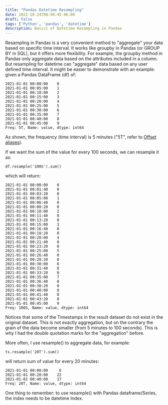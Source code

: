 ```yaml
---
title: "Pandas Datetime Resampling"
date: 2021-10-24T00:50:45-06:00
draft: False
tags: ['Python', 'pandas', 'datetime']
description: Basics of Datetime Resampling in Pandas
---
```


Resampling in Pandas is a very convenient method to "aggregate" your data based on specific time interval. It works like groupby in Pandas (or GROUP BY in SQL), but it offers more flexibility. For example, the groupby method in Pandas only aggregate data based on the attributes included in a column. But resampling for datetime can "aggregate" data based on any user defined time interval. It might be easier to demonstrate with an example: given a Pandas DataFrame (df) of:
```
2021-01-01 00:00:00    0
2021-01-01 00:05:00    1
2021-01-01 00:10:00    2
2021-01-01 00:15:00    3
2021-01-01 00:20:00    4
2021-01-01 00:25:00    5
2021-01-01 00:30:00    6
2021-01-01 00:35:00    7
2021-01-01 00:40:00    8
2021-01-01 00:45:00    9
Freq: 5T, Name: value, dtype: int64
```
As shown, the frequency (time interval) is 5 minutes ("5T", refer to [Offset aliases](https://pandas.pydata.org/pandas-docs/stable/user_guide/timeseries.html#offset-aliases)).

If we want the sum of the value for every 100 seconds, we can resample it as:
```
df.resample('100S').sum()
```
which will return:
```
2021-01-01 00:00:00    0
2021-01-01 00:01:40    0
2021-01-01 00:03:20    0
2021-01-01 00:05:00    1
2021-01-01 00:06:40    0
2021-01-01 00:08:20    0
2021-01-01 00:10:00    2
2021-01-01 00:11:40    0
2021-01-01 00:13:20    0
2021-01-01 00:15:00    3
2021-01-01 00:16:40    0
2021-01-01 00:18:20    0
2021-01-01 00:20:00    4
2021-01-01 00:21:40    0
2021-01-01 00:23:20    0
2021-01-01 00:25:00    5
2021-01-01 00:26:40    0
2021-01-01 00:28:20    0
2021-01-01 00:30:00    6
2021-01-01 00:31:40    0
2021-01-01 00:33:20    0
2021-01-01 00:35:00    7
2021-01-01 00:36:40    0
2021-01-01 00:38:20    0
2021-01-01 00:40:00    8
2021-01-01 00:41:40    0
2021-01-01 00:43:20    0
2021-01-01 00:45:00    9
Freq: 100S, Name: value, dtype: int64
```
Notices that some of the Timestamps in the result dataset do not exist in the original dataset. This is not exactly aggregation, but on the contrary the grain of the data become smaller (from 5 minutes to 100 seconds). This is why I had the double quotation marks for the "aggregation" before. 

More often, I use resample() to aggregate data, for example:
```
ts.resample('20T').sum()
```
will return sum of value for every 20 minutes:
```
2021-01-01 00:00:00     6
2021-01-01 00:20:00    22
2021-01-01 00:40:00    17
Freq: 20T, Name: value, dtype: int64
```

One thing to remember: to use resample() with Pandas dataframe/Series, the index needs to be datetime Index. 
